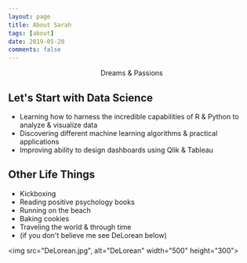 ```yaml
---
layout: page
title: About Sarah
tags: [about]
date: 2019-05-20
comments: false
---
```


<center> Dreams & Passions</center>

## Let's Start with Data Science
* Learning how to harness the incredible capabilities of R & Python to analyze & visualize data
* Discovering different machine learning algorithms & practical applications
* Improving ability to design dashboards using Qlik & Tableau


## Other Life Things
* Kickboxing
* Reading positive psychology books
* Running on the beach
* Baking cookies
* Traveling the world & through time
* (if you don't believe me see DeLorean below)

<img src="DeLorean.jpg", alt="DeLorean" width="500" height="300">
